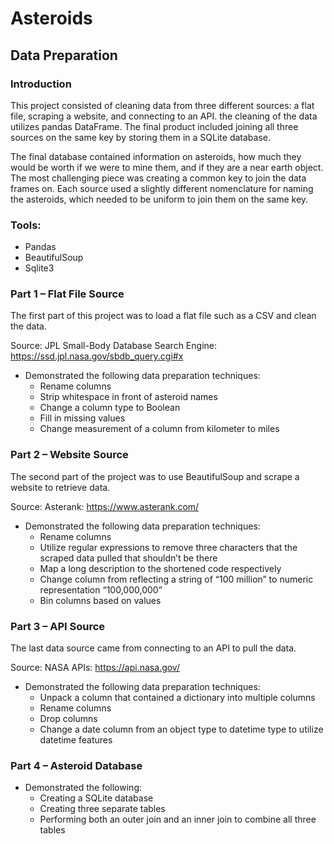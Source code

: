 # Asteroids

## Data Preparation

### Introduction

This project consisted of cleaning data from three different sources: a flat file, scraping a website, and connecting to an API. the cleaning of the data utilizes pandas DataFrame. The final product included joining all three sources on the same key by storing them in a SQLite database. 

The final database contained information on asteroids, how much they would be worth if we were to mine them, and if they are a near earth object. The most challenging piece was creating a common key to join the data frames on. Each source used a slightly different nomenclature for naming the asteroids, which needed to be uniform to join them on the same key.

### Tools:
* Pandas
* BeautifulSoup
* Sqlite3

### Part 1 – Flat File Source

The first part of this project was to load a flat file such as a CSV and clean the data.

Source: JPL Small-Body Database Search Engine: https://ssd.jpl.nasa.gov/sbdb_query.cgi#x

* Demonstrated the following data preparation techniques:
  * Rename columns
  * Strip whitespace in front of asteroid names
  * Change a column type to Boolean
  * Fill in missing values
  * Change measurement of a column from kilometer to miles

### Part 2 – Website Source

The second part of the project was to use BeautifulSoup and scrape a website to retrieve data.

Source: Asterank: https://www.asterank.com/

*	Demonstrated the following data preparation techniques:
    * Rename columns
    * Utilize regular expressions to remove three characters that the scraped data pulled that shouldn’t be there
    * Map a long description to the shortened code respectively
    * Change column from reflecting a string of “100 million” to numeric representation “100,000,000”
    * Bin columns based on values

### Part 3 – API Source
The last data source came from connecting to an API to pull the data.

Source: NASA APIs: https://api.nasa.gov/

*	Demonstrated the following data preparation techniques:
    * Unpack a column that contained a dictionary into multiple columns
    * Rename columns 
    * Drop columns
    * Change a date column from an object type to datetime type to utilize datetime features 

### Part 4 – Asteroid Database
*	Demonstrated the following:
    * Creating a SQLite database 
    * Creating three separate tables
    * Performing both an outer join and an inner join to combine all three tables
